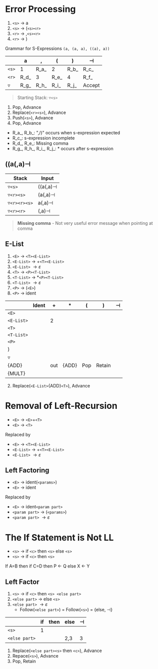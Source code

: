 # Error Processing
1. `<s>` $\rightarrow$ a
2. `<s>` $\rightarrow$ (`<s><r>`
3. `<r>` $\rightarrow$ ,`<s><r>`
4. `<r>` $\rightarrow$ )

Grammar for S-Expressions `(a, (a, a), ((a), a))`

|               |a   |,   |(   |)   |$\dashv$|
|---------------|----|----|----|----|--------|
|`<s>`          |1   |R_a_|2   |R_b_|R_c_    |
|`<r>`          |R_d_|3   |R_e_|4   |R_f_    |
|$\triangledown$|R_g_|R_h_|R_i_|R_j_|Accept  |

> Starting Stack: $\triangledown$`<s>`

1. Pop, Advance
2. Replace(`<r><s>`), Advance
3. Push(`<s>`), Advance
4. Pop, Advance

- R_a_, R_b_: ",/)" occurs when s-expression expected
- R_c_: s-expression incomplete
- R_d_, R_e_: Missing comma
- R_g_, R_h_, R_i_, R_j_: * occurs after s-expression

## ((a(,a)$\dashv$
|Stack                     |Input          |
|--------------------------|---------------|
|$\triangledown$`<s>`      |((a(,a)$\dashv$|
|$\triangledown$`<r><s>`   |(a(,a)$\dashv$ |
|$\triangledown$`<r><r><s>`|a(,a)$\dashv$  |
|$\triangledown$`<r><r>`   |(,a)$\dashv$   |

> **Missing comma** - Not very useful error message when pointing at comma

## E-List
1. `<E>` $\rightarrow$ `<T><E-List>`
2. `<E-List>` $\rightarrow$ +`<T><E-List>`
3. `<E-List>` $\rightarrow \varepsilon$
4. `<T>` $\rightarrow$ `<P><T-List>`
5. `<T-List>` $\rightarrow$ *`<P><T-List>`
6. `<T-List>` $\rightarrow \varepsilon$
7. `<P>` $\rightarrow$ (`<E>`)
8. `<P>` $\rightarrow$ ident


|               |Ident|+  |*    |(  |)     |$\dashv$|
|---------------|-----|---|-----|---|------|--------|
|`<E>`          |     |   |     |   |      |        |
|`<E-List>`     |     |2  |     |   |      |        |
|`<T>`          |     |   |     |   |      |        |
|`<T-List>`     |     |   |     |   |      |        |
|`<P>`          |     |   |     |   |      |        |
|)              |     |   |     |   |      |        |
|$\triangledown$|     |   |     |   |      |        |
|{ADD}          |     |out|{ADD}|Pop|Retain|        |
|{MULT}         |     |   |     |   |      |        |

2. Replace(`<E-List>`{ADD}`<T>`), Advance

# Removal of Left-Recursion
- `<E>` $\rightarrow$ `<E>`+`<T>`
- `<E>` $\rightarrow$ `<T>`

Replaced by

- `<E>` $\rightarrow$ `<T><E-List>`
- `<E-List>` $\rightarrow$ +`<T><E-List>`
- `<E-List>` $\rightarrow \varepsilon$

## Left Factoring
- `<E>` $\rightarrow$ ident(`<params>`)
- `<E>` $\rightarrow$ ident

Replaced by

- `<E>` $\rightarrow$ ident`<param part>`
- `<param part>` $\rightarrow$ (`<params>`)
- `<param part>` $\rightarrow \varepsilon$

# The If Statement is Not LL
- `<s>` $\rightarrow$ if `<c>` then `<s>` else `<s>`
- `<s>` $\rightarrow$ if `<c>` then `<s>`

If A=B then if C=D then P $\leftarrow$ Q else X $\leftarrow$ Y

## Left Factor
1. `<s>` $\rightarrow$ if `<c>` then `<s> <else part>`
2. `<else part>` $\rightarrow$ else `<s>`
3. `<else part>` $\rightarrow \varepsilon$
    - Follow(`<else part>`) = Follow(`<s>`) = {else, $\dashv$}

|             |if|then|else|$\dashv$|
|-------------|--|----|----|--------|
|`<s>`        |1 |    |    |        |
|`<else part>`|  |    |2,3 |3       |

1. Replace(`<else part><s>` then `<c>`), Advance
2. Repace(`<s>`), Advance
3. Pop, Retain
